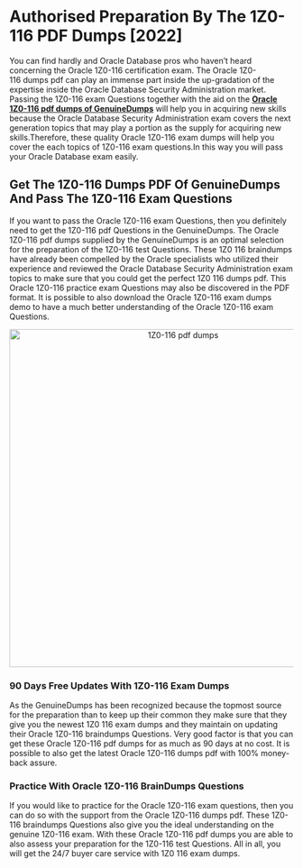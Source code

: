 <h1><strong>Authorised Preparation By The 1Z0-116 PDF Dumps [2022]</strong></h1>
<p>You can find hardly and Oracle Database pros who haven&rsquo;t heard concerning the Oracle 1Z0-116 certification exam. The Oracle 1Z0-116&nbsp;dumps pdf can play an immense part inside the up-gradation of the expertise inside the Oracle Database Security Administration market. Passing the 1Z0-116 exam Questions together with the aid on the&nbsp;<strong><a href="https://www.genuinedumps.com/1Z0-116-exam-questions.html">Oracle 1Z0-116&nbsp;pdf dumps of GenuineDumps</a></strong>&nbsp;will help you in acquiring new skills because the Oracle Database Security Administration exam covers the next generation topics that may play a portion as the supply for acquiring new skills.Therefore, these quality Oracle 1Z0-116&nbsp;exam&nbsp;dumps will help you cover the each topics of 1Z0-116 exam questions.In this way you will pass your Oracle Database exam easily.</p>
<h2><strong>Get The 1Z0-116&nbsp;Dumps PDF Of GenuineDumps And Pass The 1Z0-116 Exam Questions</strong></h2>
<p>If you want to pass the Oracle 1Z0-116 exam Questions, then you definitely need to get the 1Z0-116 pdf Questions in the GenuineDumps. The Oracle 1Z0-116 pdf dumps supplied by the GenuineDumps is an optimal selection for the preparation of the 1Z0-116 test Questions. These 1Z0 116 braindumps have already been compelled by the Oracle specialists who utilized their experience and reviewed the Oracle Database Security Administration exam topics to make sure that you could get the perfect 1Z0 116 dumps pdf. This Oracle 1Z0-116 practice exam Questions may also be discovered in the PDF format. It is possible to also download the Oracle 1Z0-116&nbsp;exam dumps demo to have a much better understanding of the Oracle 1Z0-116 exam Questions.</p>
<p style="text-align: center;"><a href="https://www.genuinedumps.com/1Z0-116-exam-questions.html"><img src="https://i.ibb.co/sPdwh9d/Genuine-Dumps-1-Z0-116.jpg" alt="1Z0-116 pdf dumps" width="600" height="600" /></a></p>
<h3><strong>90 Days Free Updates With 1Z0-116 Exam Dumps</strong></h3>
<p>As the GenuineDumps has been recognized because the topmost source for the preparation than to keep up their common they make sure that they give you the newest 1Z0 116&nbsp;exam dumps and they maintain on updating their Oracle 1Z0-116 braindumps Questions. Very good factor is that you can get these Oracle 1Z0-116 pdf dumps for as much as 90 days at no cost. It is possible to also get the latest Oracle 1Z0-116 dumps pdf with 100% money-back assure.</p>
<h3><strong>Practice With Oracle 1Z0-116 BrainDumps Questions</strong></h3>
<p>If you would like to practice for the Oracle 1Z0-116 exam questions, then you can do so with the support from the&nbsp;<a>Oracle 1Z0-116 dumps pdf</a>. These 1Z0-116&nbsp;braindumps Questions also give you the ideal understanding on the genuine 1Z0-116 exam. With these Oracle 1Z0-116 pdf dumps you are able to also assess your preparation for the 1Z0-116 test Questions. All in all, you will get the 24/7 buyer care service with 1Z0 116 exam dumps.&nbsp;</p>
